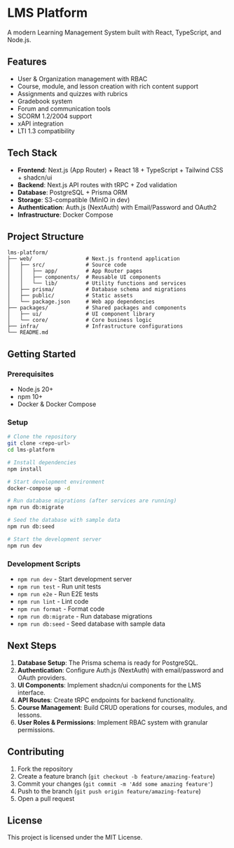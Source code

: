 # LMS Platform

A modern Learning Management System built with React, TypeScript, and Node.js.

## Features

- User & Organization management with RBAC
- Course, module, and lesson creation with rich content support
- Assignments and quizzes with rubrics
- Gradebook system
- Forum and communication tools
- SCORM 1.2/2004 support
- xAPI integration
- LTI 1.3 compatibility

## Tech Stack

- **Frontend**: Next.js (App Router) + React 18 + TypeScript + Tailwind CSS + shadcn/ui
- **Backend**: Next.js API routes with tRPC + Zod validation
- **Database**: PostgreSQL + Prisma ORM
- **Storage**: S3-compatible (MinIO in dev)
- **Authentication**: Auth.js (NextAuth) with Email/Password and OAuth2
- **Infrastructure**: Docker Compose

## Project Structure

```
lms-platform/
├── web/                 # Next.js frontend application
│   ├── src/             # Source code
│   │   ├── app/         # App Router pages
│   │   ├── components/  # Reusable UI components  
│   │   └── lib/         # Utility functions and services
│   ├── prisma/          # Database schema and migrations
│   ├── public/          # Static assets
│   └── package.json     # Web app dependencies
├── packages/            # Shared packages and components
│   ├── ui/              # UI component library
│   └── core/            # Core business logic
├── infra/               # Infrastructure configurations
└── README.md
```

## Getting Started

### Prerequisites

- Node.js 20+
- npm 10+
- Docker & Docker Compose

### Setup

```bash
# Clone the repository
git clone <repo-url>
cd lms-platform

# Install dependencies
npm install

# Start development environment
docker-compose up -d

# Run database migrations (after services are running)
npm run db:migrate

# Seed the database with sample data
npm run db:seed

# Start the development server
npm run dev
```

### Development Scripts

- `npm run dev` - Start development server
- `npm run test` - Run unit tests
- `npm run e2e` - Run E2E tests
- `npm run lint` - Lint code
- `npm run format` - Format code
- `npm run db:migrate` - Run database migrations
- `npm run db:seed` - Seed database with sample data

## Next Steps

1. **Database Setup**: The Prisma schema is ready for PostgreSQL.
2. **Authentication**: Configure Auth.js (NextAuth) with email/password and OAuth providers.
3. **UI Components**: Implement shadcn/ui components for the LMS interface.
4. **API Routes**: Create tRPC endpoints for backend functionality.
5. **Course Management**: Build CRUD operations for courses, modules, and lessons.
6. **User Roles & Permissions**: Implement RBAC system with granular permissions.

## Contributing

1. Fork the repository
2. Create a feature branch (`git checkout -b feature/amazing-feature`)
3. Commit your changes (`git commit -m 'Add some amazing feature'`)
4. Push to the branch (`git push origin feature/amazing-feature`)
5. Open a pull request

## License

This project is licensed under the MIT License.

